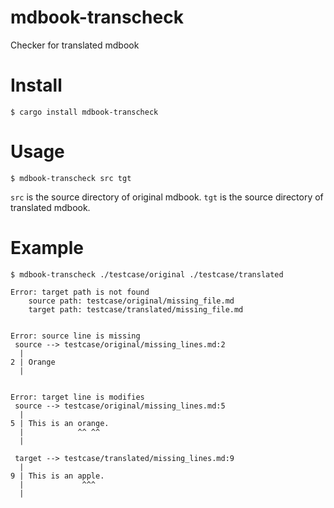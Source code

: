 # mdbook-transcheck
Checker for translated mdbook

# Install

```console
$ cargo install mdbook-transcheck
```

# Usage

```console
$ mdbook-transcheck src tgt
```

`src` is the source directory of original mdbook.
`tgt` is the source directory of translated mdbook.

# Example

```console
$ mdbook-transcheck ./testcase/original ./testcase/translated

Error: target path is not found
    source path: testcase/original/missing_file.md
    target path: testcase/translated/missing_file.md


Error: source line is missing
 source --> testcase/original/missing_lines.md:2
  |
2 | Orange
  |


Error: target line is modifies
 source --> testcase/original/missing_lines.md:5
  |
5 | This is an orange.
  |            ^^ ^^
  |

 target --> testcase/translated/missing_lines.md:9
  |
9 | This is an apple.
  |             ^^^
  |
```

